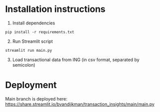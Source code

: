 # Installation instructions
1. Install dependencies
```
pip install -r requirements.txt
```

2. Run Streamlit script
```
streamlit run main.py
```

3. Load transactional data from ING (in csv format, separated by semicolon)

# Deployment
Main branch is deployed here: https://share.streamlit.io/bvandijkman/transaction_insights/main/main.py

